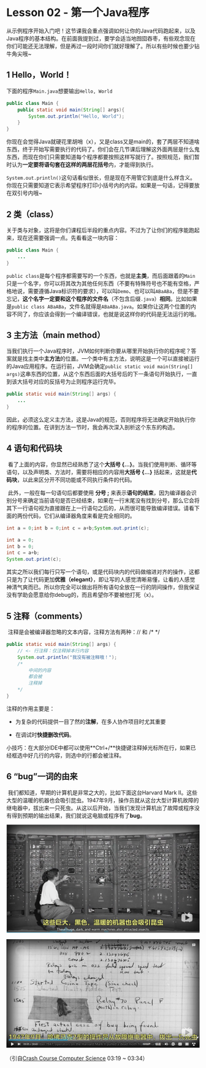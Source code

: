 # Lesson 02 - 第一个Java程序

从示例程序开始入门吧！这节课我会重点强调如何让你的Java代码跑起来，以及Java程序的基本结构。在前面我提到过，要学会适当地囫囵吞枣，有些观念现在你们可能还无法理解，但是再过一段时间你们就好理解了。所以有些时候也要少钻牛角尖哦~



## 1 Hello，World！

下面的程序`Main.java`想要输出`Hello, World`

```java
public class Main {
	public static void main(String[] args){
		System.out.println("Hello, World");
	}
}
```

你现在会觉得Java就硬花里胡哨（x），又是class又是main的，套了两层不知道啥东西，终于开始写需要执行的代码了。你们会在几节课后理解这外面两层是什么鬼东西，而现在你们只需要知道每个程序都要按照这样写就行了。按照规范，我们暂时认为**一定要将语句套在这样的两层花括号**内，才能得到执行。

`System.out.println()`这句话看似很长，但是现在不用管它到底是什么样含义。你现在只需要知道它表示希望程序打印小括号内的内容。如果是一句话，记得要放在双引号内哦~



## 2 类（class）

关于类与对象，这将是你们课程后半段的重点内容。不过为了让你们的程序能跑起来，现在还需要强调一点。先看看这一块内容：

```java
public class Main {
	...
}
```

`public class`是每个程序都需要写的一个东西，也就是**主类**，而后面跟着的`Main`只是一个名字，你可以将其改为其他任何东西（不要有特殊符号也不能有空格，严格地说，需要遵循Java标识符的要求），可以叫`Demo`、也可以叫`ABaABa`，但是不要忘记，**这个名字一定要和这个程序的文件名**（不包含后缀`.java`）**相同**。比如如果是`public class ABaABa`，文件名就得是`ABaABa.java`。如果你让这两个位置的内容不同了，你应该会得到一个编译错误，也就是说这样你的代码是无法运行的哦。



## 3 主方法（main method）

​		当我们执行一个Java程序时，JVM如何判断你要从哪里开始执行你的程序呢？答案就是找主类中**主方法**的位置。一个类中有主方法，说明这是一个可以直接被运行的Java应用程序。在运行前，JVM会确定`public static void main(String[] args)`这串东西的位置，从这个东西后面的大括号后的下一条语句开始执行，一直到该大括号对应的反括号为止则程序运行完毕。

```java
public static void main(String[] args) {
	...
}
```

​		因此，必须这么定义主方法，这是Java的规范，否则程序将无法确定开始执行你的程序的位置。在讲到方法一节时，我会再次深入剖析这个东东的构造。



## 4 语句和代码块

​		看了上面的内容，你显然已经熟悉了这个**大括号 {...}**。当我们使用判断、循环等语句，以及声明类、方法时，需要将相应的内容用**大括号 {...}** 括起来，这就是**代码块**，以此来区分开不同功能或不同执行条件的代码。

​		此外，一般在每一句语句后都要使用 **分号 ;** 来表示**语句的结束**，因为编译器会识别分号来确定当前语句是否已经结束，如果在一行末尾没有找到分号，那么它会将其下一行语句视为直接跟在上一行语句之后的，从而很可能导致编译错误。请看下面的两份代码，它们从编译器角度来看是完全相同的。

```java
int a = 0;int b = 0;int c = a+b;System.out.print(c);
```

```java
int a = 0;
int b = 0;
int c = a+b;
System.out.print(c);
```

其实之所以我们每行只写一个语句，或是代码块内的代码做缩进对齐的操作，这都只是为了让代码更加**优雅（elegant）**，即让写的人感觉清晰易懂，让看的人感觉神清气爽而已。所以你完全可以做出将所有语句全放在一行的阴间操作，但我保证没有学助会愿意给你debug的，而且希望你不要被他打死（x）。



## 5 注释（comments）

​		注释是会被编译器忽略的文本内容，注释方法有两种：// 和 /* */ 

```java
public static void main(String[] args) {
	// <- 行注释：仅注释掉本行内容
	System.out.println("我没有被注释哦！");
    /*
        中间的内容
        都会被
        注释掉
    */
}
```

注释的作用主要是：

- 为复杂的代码提供一目了然的**注解**，在多人协作项目时尤其重要

- 在调试时**快捷删改代码**。

小技巧：在大部分IDE中都可以使用**Ctrl+/**快捷键注释掉光标所在行，如果已经框选中好几行的内容，则选中的行都会被注释。



## 6 “bug”一词的由来

​		我们都知道，早期的计算机是非常之大的，比如下面这台Harvard Mark II。这些大型的温暖的机器也会吸引昆虫。1947年9月，操作员就从这台大型计算机故障的继电器中，拔出来一只死虫。从这以后开始，当我们发现计算机出了故障或程序没有得到预期的输出结果，我们就说这电脑或程序有了**bug**。

![bug1](./bug1.png)

![bug2](./bug2.png)

（引自[Crash Course Computer Science](https://www.bilibili.com/video/BV1EW411u7th?p=2) 03:19 ~ 03:34）

